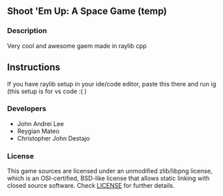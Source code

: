 ## Shoot 'Em Up: A Space Game (temp)

### Description

Very cool and awesome gaem made in raylib cpp

## Instructions

If you have raylib setup in your ide/code editor, paste this there and run ig (this setup is for vs code :( ) 

### Developers

 - John Andrei Lee
 - Reygian Mateo
 - Christopher John Destajo


### License

This game sources are licensed under an unmodified zlib/libpng license, which is an OSI-certified, BSD-like license that allows static linking with closed source software. Check [LICENSE](LICENSE) for further details.
